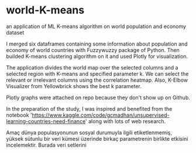 # world-K-means
an application of ML K-means algorithm on world population and economy dataset


I merged six dataframes containing some information about population and economy of world countries with Fuzzywuzzy package of Python. 
Then builded K-means clustering algorithm on it and used Plotly for visualization.

The application divides the world map over the selected columns and a selected region with K-means and specified parameter k. 
We can select the relevant or irrelevant columns using the correlation heatmap. Also, K-Elbow Visualizer from Yellowbrick shows the best k parameter.

Plotly graphs were attached on repo because they don't show up on Github.

In the preparation of the study, I was inspired and benefited from the notebook 'https://www.kaggle.com/code/gcmadhan/unsupervised-learning-countries-need-finance' 
along with lots of web research.

Amaç dünya populasyonunun sosyal durumuyla ilgili etiketlenmemiş, yüksek sütunlu bir veri kümesi üzerinde birkaç parametrenin birlikte etkisini incelemektir. 
Burada veri setlerini 
